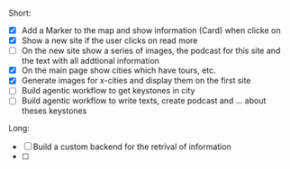 Short:
- [x] Add a Marker to the map and show information (Card) when clicke on 
- [x] Show a new site if the user clicks on read more
- [ ] On the new site show a series of images, the podcast for this site and the text with all addtional information 
- [x] On the main page show cities which have tours, etc.
- [x] Generate images for x-cities and display them on the first site 
- [ ] Build agentic workflow to get keystones in city 
- [ ] Build agentic workflow to write texts, create podcast and ... about theses keystones 

Long: 
- [ ] Build a custom backend for the retrival of information 
- [ ] 